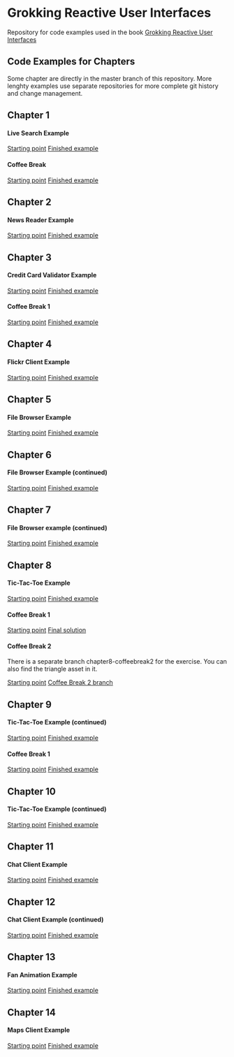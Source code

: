 Grokking Reactive User Interfaces
=================================

Repository for code examples used in the book [Grokking Reactive User Interfaces](https://www.manning.com/books/grokking-reactive-user-interfaces)

Code Examples for Chapters
--------------------------

Some chapter are directly in the master branch of this repository. More lenghty examples use separate repositories for more complete git history and change management.


Chapter 1
---------

#### Live Search Example

[Starting point](https://github.com/tehmou/android-live-search-example/releases/tag/chapter1-start)
[Finished example](https://github.com/tehmou/android-live-search-example/releases/tag/chapter1-end)


#### Coffee Break

[Starting point](https://github.com/tehmou/android-live-search-example/releases/tag/chapter1-coffeebreak1-start)
[Finished example](https://github.com/tehmou/android-live-search-example/releases/tag/chapter1-coffeebreak1-end)


Chapter 2
---------

#### News Reader Example

[Starting point](https://github.com/tehmou/android-news-reader-example/releases/tag/chapter2-start)
[Finished example](https://github.com/tehmou/android-news-reader-example/releases/tag/chapter2-end)


Chapter 3
---------

#### Credit Card Validator Example

[Starting point](https://github.com/tehmou/android-credit-card-validator-example/releases/tag/chapter3-start)
[Finished example](https://github.com/tehmou/android-credit-card-validator-example/releases/tag/chapter3-end)

#### Coffee Break 1
[Starting point](https://github.com/tehmou/android-credit-card-validator-example/releases/tag/chapter3-coffeebreak1-start)
[Finished example](https://github.com/tehmou/android-credit-card-validator-example/releases/tag/chapter3-coffeebreak1-end)


Chapter 4
---------

#### Flickr Client Example

[Starting point](https://github.com/tehmou/android-flickr-client-example/releases/tag/chapter4-start)
[Finished example](https://github.com/tehmou/android-flickr-client-example/releases/tag/chapter4-end)


Chapter 5
---------

#### File Browser Example

[Starting point](https://github.com/tehmou/android-file-browser-example/releases/tag/chapter5-start)
[Finished example](https://github.com/tehmou/android-file-browser-example/releases/tag/chapter5-end)


Chapter 6
---------

#### File Browser Example (continued)

[Starting point](https://github.com/tehmou/android-file-browser-example/releases/tag/chapter6-start)
[Finished example](https://github.com/tehmou/android-file-browser-example/releases/tag/chapter6-end)


Chapter 7
---------

#### File Browser example (continued)

[Starting point](https://github.com/tehmou/android-file-browser-example/releases/tag/chapter7-start)
[Finished example](https://github.com/tehmou/android-file-browser-example/releases/tag/chapter7-end)


Chapter 8
---------

#### Tic-Tac-Toe Example

[Starting point](https://github.com/tehmou/android-tic-tac-toe-example/releases/tag/chapter8-start)
[Finished example](https://github.com/tehmou/android-tic-tac-toe-example/releases/tag/chapter8-end)


#### Coffee Break 1

[Starting point](https://github.com/tehmou/android-withLatestFrom-example/releases/tag/chapter8-coffeebreak1-start)
[Final solution](https://github.com/tehmou/android-withLatestFrom-example/releases/tag/chapter8-coffeebreak1-end)


#### Coffee Break 2

There is a separate branch chapter8-coffeebreak2 for the exercise. You can also find the triangle asset in it.

[Starting point](https://github.com/tehmou/android-tic-tac-toe-example/releases/tag/chapter8-coffeebreak2-start)
[Coffee Break 2 branch](https://github.com/tehmou/android-tic-tac-toe-example/tree/chapter8-coffeebreak2)


Chapter 9
---------

#### Tic-Tac-Toe Example (continued)

[Starting point](https://github.com/tehmou/android-tic-tac-toe-example/releases/tag/chapter9-start)
[Finished example](https://github.com/tehmou/android-tic-tac-toe-example/releases/tag/chapter9-end)


#### Coffee Break 1

[Starting point](https://github.com/tehmou/android-tic-tac-toe-example/releases/tag/chapter9-coffeebreak1-start)
[Finished example](https://github.com/tehmou/android-tic-tac-toe-example/releases/tag/chapter9-coffeebreak1-end)


Chapter 10
---------

#### Tic-Tac-Toe Example (continued)

[Starting point](https://github.com/tehmou/android-tic-tac-toe-example/releases/tag/chapter10-start)
[Finished example](https://github.com/tehmou/android-tic-tac-toe-example/releases/tag/chapter10-end)


Chapter 11
----------

#### Chat Client Example

[Starting point](https://github.com/tehmou/android-chat-client-example/releases/tag/chapter11-start)
[Finished example](https://github.com/tehmou/android-chat-client-example/releases/tag/chapter11-end)


Chapter 12
----------

#### Chat Client Example (continued)

[Starting point](https://github.com/tehmou/android-chat-client-example/releases/tag/chapter12-start)
[Finished example](https://github.com/tehmou/android-chat-client-example/releases/tag/chapter12-end)


Chapter 13
----------

#### Fan Animation Example

[Starting point](https://github.com/tehmou/android-fan-animation-example/releases/tag/chapter13-start)
[Finished example](https://github.com/tehmou/android-fan-animation-example/releases/tag/chapter13-end)


Chapter 14
----------

#### Maps Client Example

[Starting point](https://github.com/tehmou/android-maps-client-example/releases/tag/chapter14-start)
[Finished example](https://github.com/tehmou/android-maps-client-example/releases/tag/chapter14-end)


